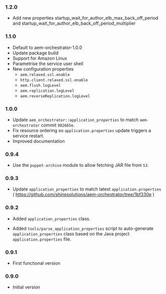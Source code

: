 ### 1.2.0
* Add new properties startup_wait_for_author_elb_max_back_off_period and startup_wait_for_author_elb_back_off_period_multiplier

### 1.1.0
* Default to aem-orchestrator-1.0.0
* Update package build
* Support for Amazon Linux
* Parametrise the service user shell
* New configuration properties
    * `aem.relaxed.ssl.enable`
    * `http.client.relaxed.ssl.enable`
    * `aem.flush.logLevel`
    * `aem.replication.logLevel`
    * `aem.reverseReplication.logLevel`

### 1.0.0
* Update `aem_orchestrator::application_properties` to match `aem-orchestrator` commit `982665e`.
* Fix resource ordering so `application.properties` update triggers a service restart.
* Improved documentation

### 0.9.4
* Use the `puppet-archive` module to allow fetching JAR file from `S3`.

### 0.9.3
* Update `application_properties` to match latest `application.properties`
  ( https://github.com/shinesolutions/aem-orchestrator/tree/1bf330e )

### 0.9.2
* Added `application_properties` class.

* Added `tools/parse_application_properties` script to auto-generate
  `application_properties` class based on the Java project
  `application.properties` file.

### 0.9.1
* First functional version

### 0.9.0
* Initial version
